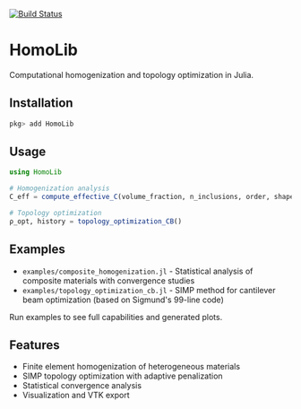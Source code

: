 [![Build Status](https://github.com/leycrimson/HomoLib.jl/actions/workflows/CI.yml/badge.svg?branch=main)](https://github.com/leycrimson/HomoLib.jl/actions/workflows/CI.yml?query=branch%3Amain)
# HomoLib

Computational homogenization and topology optimization in Julia.

## Installation

```julia
pkg> add HomoLib
```

## Usage

```julia
using HomoLib

# Homogenization analysis
C_eff = compute_effective_C(volume_fraction, n_inclusions, order, shape, element_type)

# Topology optimization  
ρ_opt, history = topology_optimization_CB()
```

## Examples

- `examples/composite_homogenization.jl` - Statistical analysis of composite materials with convergence studies
- `examples/topology_optimization_cb.jl` - SIMP method for cantilever beam optimization (based on Sigmund's 99-line code)

Run examples to see full capabilities and generated plots.

## Features

- Finite element homogenization of heterogeneous materials
- SIMP topology optimization with adaptive penalization
- Statistical convergence analysis
- Visualization and VTK export

